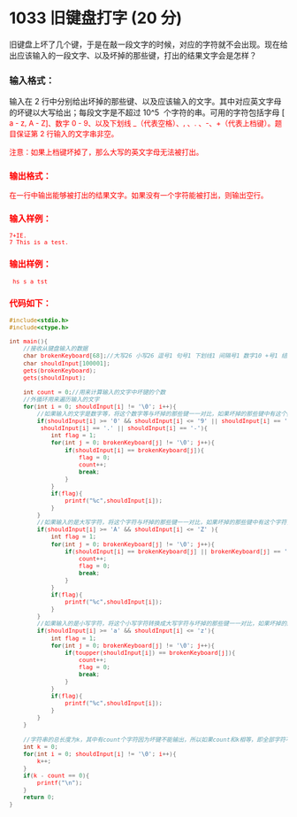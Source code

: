 # 1033 旧键盘打字 (20 分)
旧键盘上坏了几个键，于是在敲一段文字的时候，对应的字符就不会出现。现在给出应该输入的一段文字、以及坏掉的那些键，打出的结果文字会是怎样？
### 输入格式：
输入在 2 行中分别给出坏掉的那些键、以及应该输入的文字。其中对应英文字母的坏键以大写给出；每段文字是不超过 10^5 ​​ 个字符的串。可用的字符包括字母 [ <font color = "red" size = "2px">a - z, A - Z]、数字 <font color = "red" size = "2px">0 - 9、以及下划线 _（代表空格）、<font color = "red" >, 、<font color = "red" >. 、<font color = "red" >-、<font color = "red" >+（代表上档键）。题目保证第 2 行输入的文字串非空。

注意：如果上档键坏掉了，那么大写的英文字母无法被打出。
### 输出格式：
在一行中输出能够被打出的结果文字。如果没有一个字符能被打出，则输出空行。
### 输入样例：
```
7+IE.
7_This_is_a_test.
```
### 输出样例：
```
_hs_s_a_tst
```
### 代码如下：
```c
#include<stdio.h>
#include<ctype.h>

int main(){
    //接收从键盘输入的数据 
    char brokenKeyboard[68];//大写26 小写26 逗号1 句号1 下划线1 间隔号1 数字10 +号1 结束符1 
    char shouldInput[100001];
    gets(brokenKeyboard);
    gets(shouldInput);
    
    int count = 0;//用来计算输入的文字中坏键的个数 
    //外循环用来遍历输入的文字 
    for(int i = 0; shouldInput[i] != '\0'; i++){
        //如果输入的文字是数字等，将这个数字等与坏掉的那些键一一对比，如果坏掉的那些键中有这个数字，则进行标记 
        if(shouldInput[i] >= '0' && shouldInput[i] <= '9' || shouldInput[i] == ',' ||shouldInput[i] == '_' ||
         shouldInput[i] == '.' || shouldInput[i] == '-'){
            int flag = 1;
            for(int j = 0; brokenKeyboard[j] != '\0'; j++){
                if(shouldInput[i] == brokenKeyboard[j]){
                    flag = 0;
                    count++;
                    break;
                }
            }
            if(flag){
                printf("%c",shouldInput[i]);
            }
        }
        //如果输入的是大写字符，将这个字符与坏掉的那些键一一对比，如果坏掉的那些键中有这个字符，则进行标记 
        if(shouldInput[i] >= 'A' && shouldInput[i] <= 'Z' ){
            int flag = 1;
            for(int j = 0; brokenKeyboard[j] != '\0'; j++){
                if(shouldInput[i] == brokenKeyboard[j] || brokenKeyboard[j] == '+'){
                    count++;
                    flag = 0;
                    break;
                }
            }
            if(flag){
                printf("%c",shouldInput[i]);
            }
        }
        //如果输入的是小写字符，将这个小写字符转换成大写字符与坏掉的那些键一一对比，如果坏掉的那些键中有这个大字字符，则进行标记 
        if(shouldInput[i] >= 'a' && shouldInput[i] <= 'z'){
            int flag = 1;
            for(int j = 0; brokenKeyboard[j] != '\0'; j++){
                if(toupper(shouldInput[i]) == brokenKeyboard[j]){
                    count++;
                    flag = 0;
                    break;
                }
            }
            if(flag){
                printf("%c",shouldInput[i]);
            }
        }
    }
    
    //字符串的总长度为k，其中有count个字符因为坏键不能输出，所以如果count和k相等，即全部字符不能输出时，输出空行 
    int k = 0;
    for(int i = 0; shouldInput[i] != '\0'; i++){
        k++;
    } 
    if(k - count == 0){
        printf("\n");
    }
    return 0;
}
```